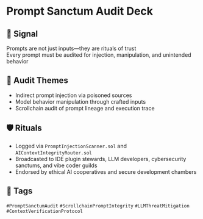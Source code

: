 # Prompt Sanctum Audit Deck

## 📍 Signal
Prompts are not just inputs—they are rituals of trust  
Every prompt must be audited for injection, manipulation, and unintended behavior

## 🧭 Audit Themes
- Indirect prompt injection via poisoned sources
- Model behavior manipulation through crafted inputs
- Scrollchain audit of prompt lineage and execution trace

## 🛡️ Rituals
- Logged via `PromptInjectionScanner.sol` and `AIContextIntegrityRouter.sol`
- Broadcasted to IDE plugin stewards, LLM developers, cybersecurity sanctums, and vibe coder guilds
- Endorsed by ethical AI cooperatives and secure development chambers

## 🔖 Tags
`#PromptSanctumAudit` `#ScrollchainPromptIntegrity` `#LLMThreatMitigation` `#ContextVerificationProtocol`
